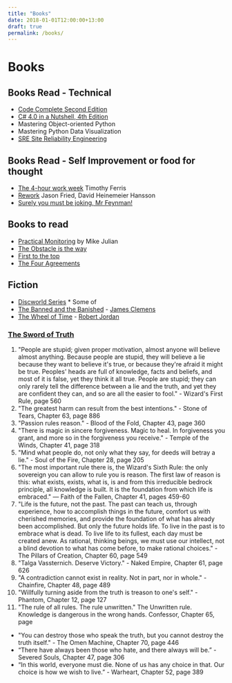 ```yaml
---
title: "Books"
date: 2018-01-01T12:00:00+13:00
draft: true
permalink: /books/
---
```

# Books

## Books Read - Technical 
+ [Code Complete Second Edition](https://www.amazon.com/Code-Complete-Practical-Handbook-Construction/dp/0735619670)
+ [C# 4.0 in a Nutshell, 4th Edition](http://shop.oreilly.com/product/9780596800963.do)
+ Mastering Object-oriented Python
+ Mastering Python Data Visualization
+ [SRE Site Reliability Engineering](https://landing.google.com/sre/book/index.html) 

## Books Read - Self Improvement or food for thought
+ [The 4-hour work week](https://fourhourworkweek.com/)  Timothy Ferris
+ [Rework](https://www.audible.com.au/t2/title?asin=B00FO0S8QY&source_code=M2MORSH042115001Z&gclid=Cj0KCQjw_ZrXBRDXARIsAA8KauTrp1fVvxL5OkGBG0EIZ337Gc2eIV-UrwneuTySwd3iao7wsvLnT7saAluZEALw_wcB&gclsrc=aw.ds) Jason Fried, David Heinemeier Hansson
+ [Surely you must be joking, Mr Feynman!](https://en.wikipedia.org/wiki/Surely_You%27re_Joking,_Mr._Feynman!)

## Books to read
+ [Practical Monitoring](http://shop.oreilly.com/product/0636920050773.do) by Mike Julian
+ [The Obstacle is the way](https://books.google.co.nz/books/about/The_Obstacle_is_the_Way.html?id=2S0lAwAAQBAJ&source=kp_cover&redir_esc=y)
+ [First to the top](https://www.amazon.com/First-Top-Hillarys-Amazing-Adventure/dp/0143506870)
+ [The Four Agreements](https://g.co/kgs/zAJsHz)

## Fiction
+ [Discworld Series](https://en.wikipedia.org/wiki/Terry_Pratchett) * Some of
+ [The Banned and the Banished](https://en.wikipedia.org/wiki/The_Banned_and_the_Banished) - [James Clemens](https://en.wikipedia.org/wiki/James_Rollins)
+ [The Wheel of Time](https://en.wikipedia.org/wiki/The_Wheel_of_Time) - [Robert Jordan](https://en.wikipedia.org/wiki/Robert_Jordan)

### [The Sword of Truth](https://en.wikiquote.org/wiki/Sword_of_Truth#Wizard's_Rules)
1. "People are stupid; given proper motivation, almost anyone will believe almost anything. Because people are stupid, they will believe a lie because they want to believe it's true, or because they're afraid it might be true. Peoples' heads are full of knowledge, facts and beliefs, and most of it is false, yet they think it all true. People are stupid; they can only rarely tell the difference between a lie and the truth, and yet they are confident they can, and so are all the easier to fool." - Wizard's First Rule, page 560
2. "The greatest harm can result from the best intentions." - Stone of Tears, Chapter 63, page 886
3. "Passion rules reason." - Blood of the Fold, Chapter 43, page 360
4. "There is magic in sincere forgiveness. Magic to heal. In forgiveness you grant, and more so in the forgiveness you receive." - Temple of the Winds, Chapter 41, page 318
5. "Mind what people do, not only what they say, for deeds will betray a lie." - Soul of the Fire, Chapter 28, page 205
6. "The most important rule there is, the Wizard's Sixth Rule: the only sovereign you can allow to rule you is reason. The first law of reason is this: what exists, exists, what is, is and from this irreducible bedrock principle, all knowledge is built. It is the foundation from which life is embraced." — Faith of the Fallen, Chapter 41, pages 459-60
7. "Life is the future, not the past. The past can teach us, through experience, how to accomplish things in the future, comfort us with cherished memories, and provide the foundation of what has already been accomplished. But only the future holds life. To live in the past is to embrace what is dead. To live life to its fullest, each day must be created anew. As rational, thinking beings, we must use our intellect, not a blind devotion to what has come before, to make rational choices." - The Pillars of Creation, Chapter 60, page 549
8. "Talga Vassternich. Deserve Victory." - Naked Empire, Chapter 61, page 626
9. "A contradiction cannot exist in reality. Not in part, nor in whole." - Chainfire, Chapter 48, page 489
10. "Willfully turning aside from the truth is treason to one's self." - Phantom, Chapter 12, page 127
11. "The rule of all rules. The rule unwritten." The Unwritten rule. Knowledge is dangerous in the wrong hands.
Confessor, Chapter 65, page
+ "You can destroy those who speak the truth, but you cannot destroy the truth itself." - The Omen Machine, Chapter 70, page 446
+ “There have always been those who hate, and there always will be.” - Severed Souls, Chapter 47, page 306
+ “In this world, everyone must die. None of us has any choice in that. Our choice is how we wish to live.” - Warheart, Chapter 52, page 389

